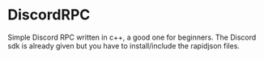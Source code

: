 # DiscordRPC
Simple Discord RPC written in c++, a good one for beginners. The Discord sdk is already given but you have to install/include the rapidjson files.
